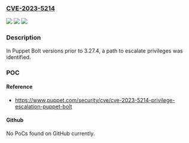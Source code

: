 ### [CVE-2023-5214](https://cve.mitre.org/cgi-bin/cvename.cgi?name=CVE-2023-5214)
![](https://img.shields.io/static/v1?label=Product&message=Bolt&color=blue)
![](https://img.shields.io/static/v1?label=Version&message=prior%20to%203.27.4%3C%3D%203.27.4%20&color=brighgreen)
![](https://img.shields.io/static/v1?label=Vulnerability&message=CWE-269%20Improper%20Privilege%20Management&color=brighgreen)

### Description

In Puppet Bolt versions prior to 3.27.4, a path to escalate privileges was identified.

### POC

#### Reference
- https://www.puppet.com/security/cve/cve-2023-5214-privilege-escalation-puppet-bolt

#### Github
No PoCs found on GitHub currently.


